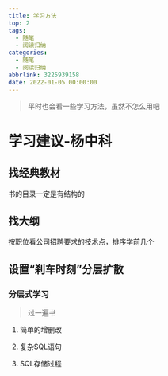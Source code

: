 ```yaml
---
title: 学习方法
top: 2
tags:
  - 随笔
  - 阅读归纳
categories:
  - 随笔
  - 阅读归纳
abbrlink: 3225939158
date: 2022-01-05 00:00:00
---
```


>   平时也会看一些学习方法，虽然不怎么用吧

<!--more-->

# 学习建议-杨中科

## 找经典教材

书的目录一定是有结构的

## 找大纲

按职位看公司招聘要求的技术点，排序学前几个

## 设置“刹车时刻”分层扩散

### 分层式学习

>   过一遍书

1.  简单的增删改

2.  复杂SQL语句

3.  SQL存储过程

